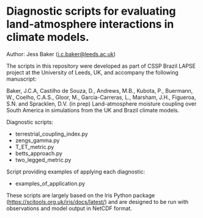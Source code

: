 # Diagnostic scripts for evaluating land-atmosphere interactions in climate models. 

Author: Jess Baker (j.c.baker@leeds.ac.uk) 

The scripts in this repository were developed as part of CSSP Brazil LAPSE project at the University of Leeds, UK, and accompany the following manuscript:

Baker, J.C.A, Castilho de Souza, D., Andrews, M.B., Kubota, P., Buermann, W., Coelho, C.A.S., Gloor, M., Garcia-Carreras, L., Marsham, J.H., Figueroa, S.N. and Spracklen, D.V. (in prep) Land-atmosphere moisture coupling over South America in simulations from the UK and Brazil climate models.

Diagnostic scripts:
- terrestrial_coupling_index.py
- zengs_gamma.py
- T_ET_metric.py
- betts_approach.py
- two_legged_metric.py

Script providing examples of applying each diagnostic:
- examples_of_application.py

These scripts are largely based on the Iris Python package (https://scitools.org.uk/iris/docs/latest/) and are designed to be run with observations and model output in NetCDF format.
